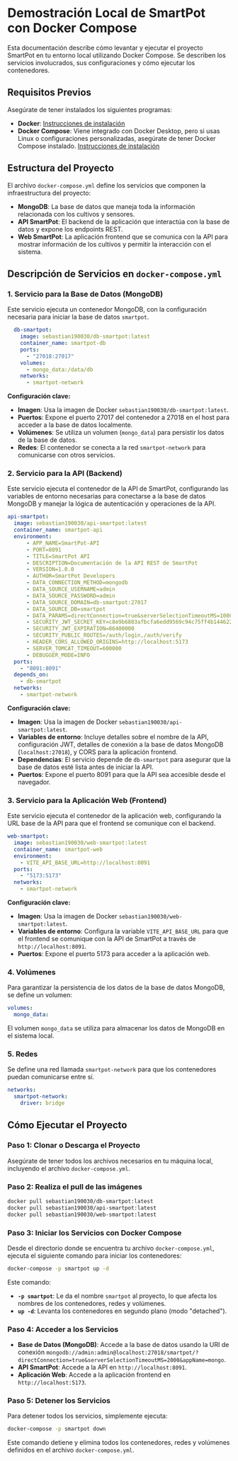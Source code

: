 # **Demostración Local de SmartPot con Docker Compose**

Esta documentación describe cómo levantar y ejecutar el proyecto SmartPot en tu entorno local utilizando Docker Compose. Se describen los servicios involucrados, sus configuraciones y cómo ejecutar los contenedores.

## **Requisitos Previos**
Asegúrate de tener instalados los siguientes programas:
- **Docker**: [Instrucciones de instalación](https://docs.docker.com/get-docker/)
- **Docker Compose**: Viene integrado con Docker Desktop, pero si usas Linux o configuraciones personalizadas, asegúrate de tener Docker Compose instalado. [Instrucciones de instalación](https://docs.docker.com/compose/install/)

## **Estructura del Proyecto**
El archivo `docker-compose.yml` define los servicios que componen la infraestructura del proyecto:
- **MongoDB**: La base de datos que maneja toda la información relacionada con los cultivos y sensores.
- **API SmartPot**: El backend de la aplicación que interactúa con la base de datos y expone los endpoints REST.
- **Web SmartPot**: La aplicación frontend que se comunica con la API para mostrar información de los cultivos y permitir la interacción con el sistema.

## **Descripción de Servicios en `docker-compose.yml`**

### 1. **Servicio para la Base de Datos (MongoDB)**
Este servicio ejecuta un contenedor MongoDB, con la configuración necesaria para iniciar la base de datos `smartpot`.

```yaml
  db-smartpot:
    image: sebastian190030/db-smartpot:latest
    container_name: smartpot-db
    ports:
      - "27018:27017"
    volumes:
      - mongo_data:/data/db
    networks:
      - smartpot-network
```
**Configuración clave:**
- **Imagen**: Usa la imagen de Docker `sebastian190030/db-smartpot:latest`.
- **Puertos**: Expone el puerto 27017 del contenedor a 27018 en el host para acceder a la base de datos localmente.
- **Volúmenes**: Se utiliza un volumen (`mongo_data`) para persistir los datos de la base de datos.
- **Redes**: El contenedor se conecta a la red `smartpot-network` para comunicarse con otros servicios.

### 2. **Servicio para la API (Backend)**
Este servicio ejecuta el contenedor de la API de SmartPot, configurando las variables de entorno necesarias para conectarse a la base de datos MongoDB y manejar la lógica de autenticación y operaciones de la API.

```yaml
api-smartpot:
  image: sebastian190030/api-smartpot:latest
  container_name: smartpot-api
  environment:
      - APP_NAME=SmartPot-API
      - PORT=8091
      - TITLE=SmartPot API
      - DESCRIPTION=Documentación de la API REST de SmartPot
      - VERSION=1.0.0
      - AUTHOR=SmartPot Developers
      - DATA_CONNECTION_METHOD=mongodb
      - DATA_SOURCE_USERNAME=admin
      - DATA_SOURCE_PASSWORD=admin
      - DATA_SOURCE_DOMAIN=db-smartpot:27017
      - DATA_SOURCE_DB=smartpot
      - DATA_PARAMS=directConnection=true&serverSelectionTimeoutMS=100000&socketTimeoutMS=10000&appName=mongo
      - SECURITY_JWT_SECRET_KEY=c8e9b6803afbcfa6edd9569c94c75ff4b144622b0a0570a636dffd62c24a3476
      - SECURITY_JWT_EXPIRATION=86400000
      - SECURITY_PUBLIC_ROUTES=/auth/login,/auth/verify
      - HEADER_CORS_ALLOWED_ORIGINS=http://localhost:5173
      - SERVER_TOMCAT_TIMEOUT=600000
      - DEBUGGER_MODE=INFO
  ports:
    - "8091:8091"
  depends_on:
    - db-smartpot
  networks:
    - smartpot-network
```
**Configuración clave:**
- **Imagen**: Usa la imagen de Docker `sebastian190030/api-smartpot:latest`.
- **Variables de entorno**: Incluye detalles sobre el nombre de la API, configuración JWT, detalles de conexión a la base de datos MongoDB (`localhost:27018`), y CORS para la aplicación frontend.
- **Dependencias**: El servicio depende de `db-smartpot` para asegurar que la base de datos esté lista antes de iniciar la API.
- **Puertos**: Expone el puerto 8091 para que la API sea accesible desde el navegador.

### 3. **Servicio para la Aplicación Web (Frontend)**
Este servicio ejecuta el contenedor de la aplicación web, configurando la URL base de la API para que el frontend se comunique con el backend.

```yaml
web-smartpot:
  image: sebastian190030/web-smartpot:latest
  container_name: smartpot-web
  environment:
    - VITE_API_BASE_URL=http://localhost:8091
  ports:
    - "5173:5173"
  networks:
    - smartpot-network
```
**Configuración clave:**
- **Imagen**: Usa la imagen de Docker `sebastian190030/web-smartpot:latest`.
- **Variables de entorno**: Configura la variable `VITE_API_BASE_URL` para que el frontend se comunique con la API de SmartPot a través de `http://localhost:8091`.
- **Puertos**: Expone el puerto 5173 para acceder a la aplicación web.

### 4. **Volúmenes**
Para garantizar la persistencia de los datos de la base de datos MongoDB, se define un volumen:
```yaml
volumes:
  mongo_data:
```
El volumen `mongo_data` se utiliza para almacenar los datos de MongoDB en el sistema local.

### 5. **Redes**
Se define una red llamada `smartpot-network` para que los contenedores puedan comunicarse entre sí.

```yaml
networks:
  smartpot-network:
    driver: bridge
```

## **Cómo Ejecutar el Proyecto**

### **Paso 1: Clonar o Descarga el Proyecto**
Asegúrate de tener todos los archivos necesarios en tu máquina local, incluyendo el archivo `docker-compose.yml`.

### **Paso 2: Realiza el pull de las imágenes**

   ```bash
   docker pull sebastian190030/db-smartpot:latest
   docker pull sebastian190030/api-smartpot:latest
   docker pull sebastian190030/web-smartpot:latest
   ```

### **Paso 3: Iniciar los Servicios con Docker Compose**

Desde el directorio donde se encuentra tu archivo `docker-compose.yml`, ejecuta el siguiente comando para iniciar los contenedores:

```bash
docker-compose -p smartpot up -d
```

Este comando:
- **`-p smartpot`**: Le da el nombre `smartpot` al proyecto, lo que afecta los nombres de los contenedores, redes y volúmenes.
- **`up -d`**: Levanta los contenedores en segundo plano (modo "detached").

### **Paso 4: Acceder a los Servicios**

- **Base de Datos (MongoDB)**: Accede a la base de datos usando la URI de conexión `mongodb://admin:admin@localhost:27018/smartpot/?directConnection=true&serverSelectionTimeoutMS=2000&appName=mongo`.
- **API SmartPot**: Accede a la API en `http://localhost:8091`.
- **Aplicación Web**: Accede a la aplicación frontend en `http://localhost:5173`.

### **Paso 5: Detener los Servicios**

Para detener todos los servicios, simplemente ejecuta:

```bash
docker-compose -p smartpot down
```

Este comando detiene y elimina todos los contenedores, redes y volúmenes definidos en el archivo `docker-compose.yml`.
